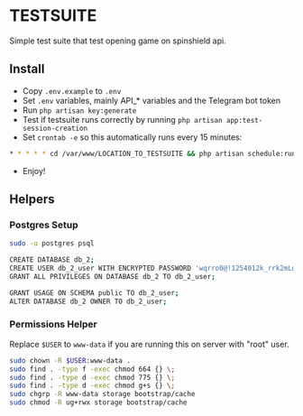 # TESTSUITE
Simple test suite that test opening game on spinshield api.

## Install
- Copy `.env.example` to `.env`
- Set `.env` variables, mainly API_* variables and the Telegram bot token
- Run `php artisan key:generate`
- Test if testsuite runs correctly by running `php artisan app:test-session-creation`
- Set `crontab -e` so this automatically runs every 15 minutes:
```bash
* * * * * cd /var/www/LOCATION_TO_TESTSUITE && php artisan schedule:run >> /dev/null 2>&1
```
- Enjoy!

## Helpers
### Postgres Setup
```bash
sudo -u postgres psql

CREATE DATABASE db_2;
CREATE USER db_2_user WITH ENCRYPTED PASSWORD 'wqrro0@!1254012k_rrk2mLd@@e';
GRANT ALL PRIVILEGES ON DATABASE db_2 TO db_2_user;

GRANT USAGE ON SCHEMA public TO db_2_user;
ALTER DATABASE db_2 OWNER TO db_2_user;
```

### Permissions Helper
Replace `$USER` to `www-data` if you are running this on server with "root" user.
```bash
sudo chown -R $USER:www-data .
sudo find . -type f -exec chmod 664 {} \;
sudo find . -type d -exec chmod 775 {} \;
sudo find . -type d -exec chmod g+s {} \;
sudo chgrp -R www-data storage bootstrap/cache
sudo chmod -R ug+rwx storage bootstrap/cache
```
